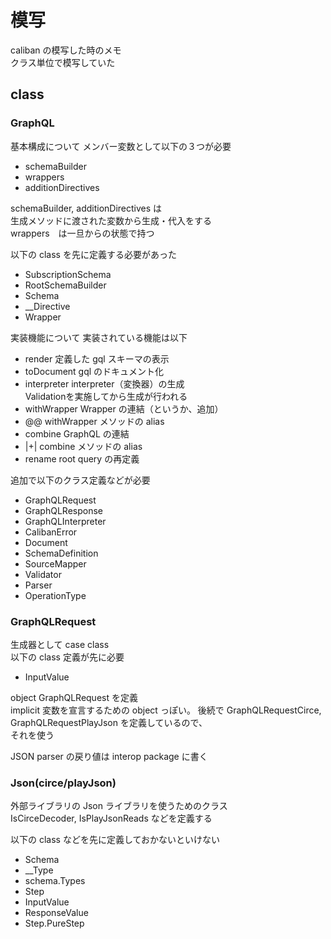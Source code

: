 # 模写

caliban の模写した時のメモ  
クラス単位で模写していた

## class

### GraphQL

基本構成について
メンバー変数として以下の３つが必要
- schemaBuilder
- wrappers
- additionDirectives

schemaBuilder, additionDirectives は  
生成メソッドに渡された変数から生成・代入をする  
wrappers　は一旦からの状態で持つ


以下の class を先に定義する必要があった
- SubscriptionSchema
- RootSchemaBuilder
- Schema
- __Directive
- Wrapper

実装機能について
実装されている機能は以下
- render
  定義した gql スキーマの表示
- toDocument
  gql のドキュメント化
- interpreter
  interpreter（変換器）の生成  
  Validationを実施してから生成が行われる
- withWrapper
  Wrapper の連結（というか、追加）
- @@
  withWrapper メソッドの alias
- combine
  GraphQL の連結
- |+|
  combine メソッドの alias
- rename
  root query の再定義

追加で以下のクラス定義などが必要
- GraphQLRequest
- GraphQLResponse
- GraphQLInterpreter
- CalibanError
- Document
- SchemaDefinition
- SourceMapper
- Validator
- Parser
- OperationType

### GraphQLRequest

生成器として case class  
以下の class 定義が先に必要
- InputValue

object GraphQLRequest を定義  
implicit 変数を宣言するための object っぽい。
後続で GraphQLRequestCirce, GraphQLRequestPlayJson を定義しているので、  
それを使う

JSON parser の戻り値は interop package に書く

### Json(circe/playJson)

外部ライブラリの Json ライブラリを使うためのクラス  
IsCirceDecoder, IsPlayJsonReads などを定義する  

以下の class などを先に定義しておかないといけない  
- Schema
- __Type
- schema.Types
- Step
- InputValue
- ResponseValue
- Step.PureStep


